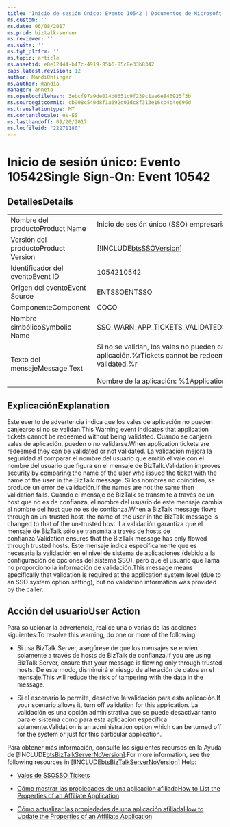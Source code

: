 ```yaml
---
title: 'Inicio de sesión único: Evento 10542 | Documentos de Microsoft'
ms.custom: ''
ms.date: 06/08/2017
ms.prod: biztalk-server
ms.reviewer: ''
ms.suite: ''
ms.tgt_pltfrm: ''
ms.topic: article
ms.assetid: e8e12444-b47c-4919-85b6-85c8e33b8342
caps.latest.revision: 12
author: MandiOhlinger
ms.author: mandia
manager: anneta
ms.openlocfilehash: 3ebcf97a9de014d0651c9f239c1ae6e846925f3b
ms.sourcegitcommit: cb908c540d8f1a692d01dc8f313e16cb4b4e696d
ms.translationtype: MT
ms.contentlocale: es-ES
ms.lasthandoff: 09/20/2017
ms.locfileid: "22271180"
---
```

# <a name="single-sign-on-event-10542"></a><span data-ttu-id="fa2f4-102">Inicio de sesión único: Evento 10542</span><span class="sxs-lookup"><span data-stu-id="fa2f4-102">Single Sign-On: Event 10542</span></span>
## <a name="details"></a><span data-ttu-id="fa2f4-103">Detalles</span><span class="sxs-lookup"><span data-stu-id="fa2f4-103">Details</span></span>  
  
|||  
|-|-|  
|<span data-ttu-id="fa2f4-104">Nombre del producto</span><span class="sxs-lookup"><span data-stu-id="fa2f4-104">Product Name</span></span>|<span data-ttu-id="fa2f4-105">Inicio de sesión único (SSO) empresarial</span><span class="sxs-lookup"><span data-stu-id="fa2f4-105">Enterprise Single Sign-On</span></span>|  
|<span data-ttu-id="fa2f4-106">Versión del producto</span><span class="sxs-lookup"><span data-stu-id="fa2f4-106">Product Version</span></span>|[!INCLUDE[btsSSOVersion](../includes/btsssoversion-md.md)]|  
|<span data-ttu-id="fa2f4-107">Identificador del evento</span><span class="sxs-lookup"><span data-stu-id="fa2f4-107">Event ID</span></span>|<span data-ttu-id="fa2f4-108">10542</span><span class="sxs-lookup"><span data-stu-id="fa2f4-108">10542</span></span>|  
|<span data-ttu-id="fa2f4-109">Origen del evento</span><span class="sxs-lookup"><span data-stu-id="fa2f4-109">Event Source</span></span>|<span data-ttu-id="fa2f4-110">ENTSSO</span><span class="sxs-lookup"><span data-stu-id="fa2f4-110">ENTSSO</span></span>|  
|<span data-ttu-id="fa2f4-111">Componente</span><span class="sxs-lookup"><span data-stu-id="fa2f4-111">Component</span></span>|<span data-ttu-id="fa2f4-112">CO</span><span class="sxs-lookup"><span data-stu-id="fa2f4-112">CO</span></span>|  
|<span data-ttu-id="fa2f4-113">Nombre simbólico</span><span class="sxs-lookup"><span data-stu-id="fa2f4-113">Symbolic Name</span></span>|<span data-ttu-id="fa2f4-114">SSO_WARN_APP_TICKETS_VALIDATED</span><span class="sxs-lookup"><span data-stu-id="fa2f4-114">SSO_WARN_APP_TICKETS_VALIDATED</span></span>|  
|<span data-ttu-id="fa2f4-115">Texto del mensaje</span><span class="sxs-lookup"><span data-stu-id="fa2f4-115">Message Text</span></span>|<span data-ttu-id="fa2f4-116">Si no se validan, los vales no pueden canjearse para esta aplicación.%r</span><span class="sxs-lookup"><span data-stu-id="fa2f4-116">Tickets cannot be redeemed for this application without being validated.%r</span></span><br /><br /> <span data-ttu-id="fa2f4-117">Nombre de la aplicación: %1</span><span class="sxs-lookup"><span data-stu-id="fa2f4-117">Application Name: %1</span></span>|  
  
## <a name="explanation"></a><span data-ttu-id="fa2f4-118">Explicación</span><span class="sxs-lookup"><span data-stu-id="fa2f4-118">Explanation</span></span>  
 <span data-ttu-id="fa2f4-119">Este evento de advertencia indica que los vales de aplicación no pueden canjearse si no se validan.</span><span class="sxs-lookup"><span data-stu-id="fa2f4-119">This Warning event indicates that application tickets cannot be redeemed without being validated.</span></span> <span data-ttu-id="fa2f4-120">Cuando se canjean vales de aplicación, pueden o no validarse.</span><span class="sxs-lookup"><span data-stu-id="fa2f4-120">When application tickets are redeemed they can be validated or not validated.</span></span> <span data-ttu-id="fa2f4-121">La validación mejora la seguridad al comparar el nombre del usuario que emitió el vale con el nombre del usuario que figura en el mensaje de BizTalk.</span><span class="sxs-lookup"><span data-stu-id="fa2f4-121">Validation improves security by comparing the name of the user who issued the ticket with the name of the user in the BizTalk message.</span></span> <span data-ttu-id="fa2f4-122">Si los nombres no coinciden, se produce un error de validación.</span><span class="sxs-lookup"><span data-stu-id="fa2f4-122">If the names are not the same then validation fails.</span></span> <span data-ttu-id="fa2f4-123">Cuando el mensaje de BizTalk se transmite a través de un host que no es de confianza, el nombre del usuario de este mensaje cambia al nombre del host que no es de confianza.</span><span class="sxs-lookup"><span data-stu-id="fa2f4-123">When a BizTalk message flows through an un-trusted host, the name of the user in the BizTalk message is changed to that of the un-trusted host.</span></span> <span data-ttu-id="fa2f4-124">La validación garantiza que el mensaje de BizTalk sólo se transmita a través de hosts de confianza.</span><span class="sxs-lookup"><span data-stu-id="fa2f4-124">Validation ensures that the BizTalk message has only flowed through trusted hosts.</span></span> <span data-ttu-id="fa2f4-125">Este mensaje indica específicamente que es necesaria la validación en el nivel de sistema de aplicaciones (debido a la configuración de opciones del sistema SSO), pero que el usuario que llama no proporcionó la información de validación.</span><span class="sxs-lookup"><span data-stu-id="fa2f4-125">This message means specifically that validation is required at the application system level (due to an SSO system option setting), but no validation information was provided by the caller.</span></span>  
  
## <a name="user-action"></a><span data-ttu-id="fa2f4-126">Acción del usuario</span><span class="sxs-lookup"><span data-stu-id="fa2f4-126">User Action</span></span>  
 <span data-ttu-id="fa2f4-127">Para solucionar la advertencia, realice una o varias de las acciones siguientes:</span><span class="sxs-lookup"><span data-stu-id="fa2f4-127">To resolve this warning, do one or more of the following:</span></span>  
  
-   <span data-ttu-id="fa2f4-128">Si usa BizTalk Server, asegúrese de que los mensajes se envíen solamente a través de hosts de BizTalk de confianza.</span><span class="sxs-lookup"><span data-stu-id="fa2f4-128">If you are using BizTalk Server, ensure that your message is flowing only through trusted hosts.</span></span> <span data-ttu-id="fa2f4-129">De este modo, disminuirá el riesgo de alteración de datos en el mensaje.</span><span class="sxs-lookup"><span data-stu-id="fa2f4-129">This will reduce the risk of tampering with the data in the message.</span></span>  
  
-   <span data-ttu-id="fa2f4-130">Si el escenario lo permite, desactive la validación para esta aplicación.</span><span class="sxs-lookup"><span data-stu-id="fa2f4-130">If your scenario allows it, turn off validation for this application.</span></span> <span data-ttu-id="fa2f4-131">La validación es una opción administrativa que se puede desactivar tanto para el sistema como para esta aplicación específica solamente.</span><span class="sxs-lookup"><span data-stu-id="fa2f4-131">Validation is an administration option which can be turned off for the system or just for this particular application.</span></span>  
  
 <span data-ttu-id="fa2f4-132">Para obtener más información, consulte los siguientes recursos en la Ayuda de [!INCLUDE[btsBizTalkServerNoVersion](../includes/btsbiztalkservernoversion-md.md)]:</span><span class="sxs-lookup"><span data-stu-id="fa2f4-132">For more information, see the following resources in [!INCLUDE[btsBizTalkServerNoVersion](../includes/btsbiztalkservernoversion-md.md)] Help:</span></span>  
  
-   [<span data-ttu-id="fa2f4-133">Vales de SSO</span><span class="sxs-lookup"><span data-stu-id="fa2f4-133">SSO Tickets</span></span>](../core/sso-tickets.md)  
  
-   [<span data-ttu-id="fa2f4-134">Cómo mostrar las propiedades de una aplicación afiliada</span><span class="sxs-lookup"><span data-stu-id="fa2f4-134">How to List the Properties of an Affiliate Application</span></span>](../core/how-to-list-the-properties-of-an-affiliate-application.md)  
  
-   [<span data-ttu-id="fa2f4-135">Cómo actualizar las propiedades de una aplicación afiliada</span><span class="sxs-lookup"><span data-stu-id="fa2f4-135">How to Update the Properties of an Affiliate Application</span></span>](../core/how-to-update-the-properties-of-an-affiliate-application.md)
